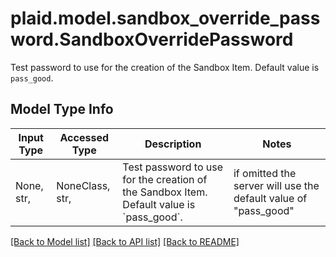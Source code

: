 # plaid.model.sandbox_override_password.SandboxOverridePassword

Test password to use for the creation of the Sandbox Item. Default value is `pass_good`.

## Model Type Info
Input Type | Accessed Type | Description | Notes
------------ | ------------- | ------------- | -------------
None, str,  | NoneClass, str,  | Test password to use for the creation of the Sandbox Item. Default value is &#x60;pass_good&#x60;. | if omitted the server will use the default value of "pass_good"

[[Back to Model list]](../../README.md#documentation-for-models) [[Back to API list]](../../README.md#documentation-for-api-endpoints) [[Back to README]](../../README.md)

